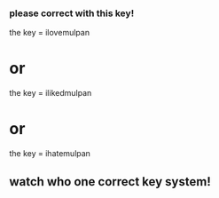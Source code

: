 ### please correct with this key!
the key = ilovemulpan
# or
the key = ilikedmulpan
# or 
the key = ihatemulpan
## watch who one correct key system!
